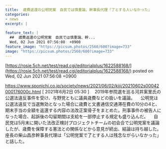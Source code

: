 ```yaml
---
title:  歳費返還の公明党案　自民では慎重論、幹事長代理「了とする人いなかった」  
categories:
- news
excerpt: |
  
feature_text: |
  ##  歳費返還の公明党案　自民では慎重論、幹...
  Wed, 02 Jun 2021 07:56:08  +0900
feature_image: "https://picsum.photos/2560/600?image=733"
image: "https://picsum.photos/2560/600?image=733"
---
```


[https://rosie.5ch.net/test/read.cgi/editorialplus/1622588168/](https://rosie.5ch.net/test/read.cgi/editorialplus/1622588168/)
posted on Wed, 02 Jun 2021 07:56:08  +0900

<!--more-->

https://www.sponichi.co.jp/society/news/2021/06/02/kiji/20210602s00042000176000c.html [ 2021年6月2日 05:30 ] 　2019年参院選を巡る河井案里氏の公選法違反事件を受け、与野党ともに議員歳費などの扱いを議論。 　公明党は公選法違反で当選無効となった場合に歳費と文書通信交通滞在費の10分の4と、期末手当の全額を返還する内容の法改正案骨子をまとめた。刑事事件の被告人になった場合、起訴後の勾留期間は支給を一部停止する規定も盛り込んだ。 　自民党は5月末に開いた法改正検討プロジェクトチームの初会合で公明党案を議論したが、歳費を保障する憲法との関係などから意見が続出、結論は持ち越した。座長の柴山昌彦幹事長代理は「公明党案で了とする人は残念ながらいなかった」と話した。
